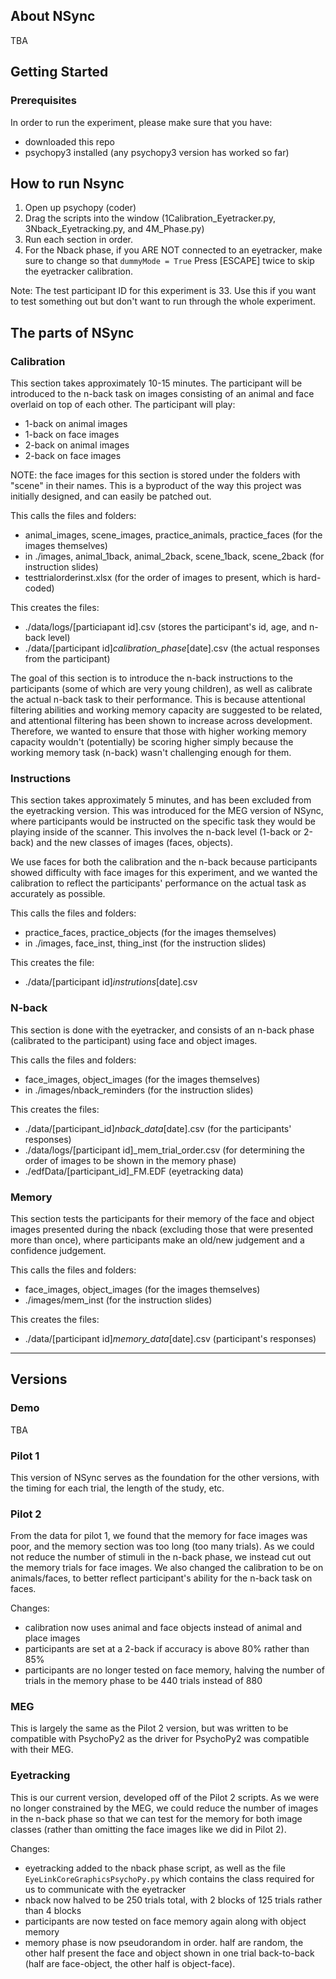 ## About NSync
TBA

## Getting Started
### Prerequisites
In order to run the experiment, please make sure that you have:
- downloaded this repo
- psychopy3 installed (any psychopy3 version has worked so far)

## How to run Nsync
1. Open up psychopy (coder)
2. Drag the scripts into the window (1Calibration_Eyetracker.py, 3Nback_Eyetracking.py, and 4M_Phase.py)
3. Run each section in order.
4. For the Nback phase, if you ARE NOT connected to an eyetracker, make sure to change so that `dummyMode = True` Press [ESCAPE] twice to skip the eyetracker calibration.

Note: The test participant ID for this experiment is 33. Use this if you want to test something out but don't want to run through the whole experiment.

## The parts of NSync
### Calibration
This section takes approximately 10-15 minutes. The participant will be introduced to the n-back task on images consisting of an animal and face overlaid on top of each other. The participant will play:
- 1-back on animal images
- 1-back on face images
- 2-back on animal images
- 2-back on face images

NOTE: the face images for this section is stored under the folders with "scene" in their names. This is a byproduct of the way this project was initially designed, and can easily be patched out.

This calls the files and folders:
- animal_images, scene_images, practice_animals, practice_faces (for the images themselves)
- in ./images, animal_1back, animal_2back, scene_1back, scene_2back (for instruction slides)
- testtrialorderinst.xlsx (for the order of images to present, which is hard-coded)

This creates the files:
- ./data/logs/[particiapant id].csv (stores the participant's id, age, and n-back level)
- ./data/[participant id]_calibration_phase_[date].csv (the actual responses from the participant)

The goal of this section is to introduce the n-back instructions to the participants (some of which are very young children), as well as calibrate the actual n-back task to their performance. This is because attentional filtering abilities and working memory capacity are suggested to be related, and attentional filtering has been shown to increase across development. Therefore, we wanted to ensure that those with higher working memory capacity wouldn't (potentially) be scoring higher simply because the working memory task (n-back) wasn't challenging enough for them.

### Instructions
This section takes approximately 5 minutes, and has been excluded from the eyetracking version. This was introduced for the MEG version of NSync, where participants would be instructed on the specific task they would be playing inside of the scanner. This involves the n-back level (1-back or 2-back) and the new classes of images (faces, objects). 

We use faces for both the calibration and the n-back because participants showed difficulty with face images for this experiment, and we wanted the calibration to reflect the participants' performance on the actual task as accurately as possible.

This calls the files and folders:
- practice_faces, practice_objects (for the images themselves)
- in ./images, face_inst, thing_inst (for the instruction slides)

This creates the file:
- ./data/[participant id]_instrutions_[date].csv

### N-back
This section is done with the eyetracker, and consists of an n-back phase (calibrated to the participant) using face and object images.

This calls the files and folders:
- face_images, object_images (for the images themselves)
- in ./images/nback_reminders (for the instruction slides)

This creates the files:
- ./data/[participant_id]_nback_data_[date].csv (for the participants' responses)
- ./data/logs/[participant id]_mem_trial_order.csv (for determining the order of images to be shown in the memory phase)
- ./edfData/[participant_id]_FM.EDF (eyetracking data)

### Memory
This section tests the participants for their memory of the face and object images presented during the nback (excluding those that were presented more than once), where participants make an old/new judgement and a confidence judgement.

This calls the files and folders:
- face_images, object_images (for the images themselves)
- ./images/mem_inst (for the instruction slides)

This creates the files:
- ./data/[participant id]_memory_data_[date].csv (participant's responses)

---

## Versions
### Demo
TBA
### Pilot 1
This version of NSync serves as the foundation for the other versions, with the timing for each trial, the length of the study, etc.

### Pilot 2
From the data for pilot 1, we found that the memory for face images was poor, and the memory section was too long (too many trials). As we could not reduce the number of stimuli in the n-back phase, we instead cut out the memory trials for face images. We also changed the calibration to be on animals/faces, to better reflect participant's ability for the n-back task on faces.

Changes:
- calibration now uses animal and face objects instead of animal and place images
- participants are set at a 2-back if accuracy is above 80% rather than 85%
- participants are no longer tested on face memory, halving the number of trials in the memory phase to be 440 trials instead of 880

### MEG
This is largely the same as the Pilot 2 version, but was written to be compatible with PsychoPy2 as the driver for PsychoPy2 was compatible with their MEG.

### Eyetracking
This is our current version, developed off of the Pilot 2 scripts. As we were no longer constrained by the MEG, we could reduce the number of images in the n-back phase so that we can test for the memory for both image classes (rather than omitting the face images like we did in Pilot 2).

Changes:
- eyetracking added to the nback phase script, as well as the file `EyeLinkCoreGraphicsPsychoPy.py` which contains the class required for us to communicate with the eyetracker
- nback now halved to be 250 trials total, with 2 blocks of 125 trials rather than 4 blocks
- participants are now tested on face memory again along with object memory
- memory phase is now pseudorandom in order. half are random, the other half present the face and object shown in one trial back-to-back (half are face-object, the other half is object-face).
